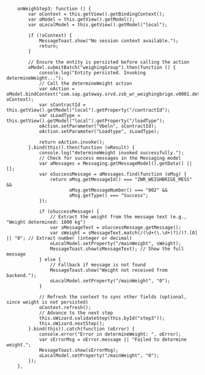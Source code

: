         onWeighStep3: function () {
            var oContext = this.getView().getBindingContext();
            var oModel = this.getView().getModel();
            var oLocalModel = this.getView().getModel("local");

            if (!oContext) {
                MessageToast.show("No session context available.");
                return;
            }

            // Ensure the entity is persisted before calling the action
            oModel.submitBatch("weighingGroup").then(function () {
                console.log("Entity persisted. Invoking determineWeight...");
                // Call the determineWeight action
                var oAction = oModel.bindContext("com.sap.gateway.srvd.zsb_wr_weighingbrige.v0001.determineWeight(...)", oContext);
                var sContractId = this.getView().getModel("local").getProperty("/contractId");
                var sLoadType = this.getView().getModel("local").getProperty("/loadType");
                oAction.setParameter("Vbeln", sContractId);
                oAction.setParameter("Loadtype", sLoadType);

                return oAction.invoke();
            }.bind(this)).then(function (oResult) {
                console.log("determineWeight invoked successfully.");
                // Check for success messages in the Messaging model
                var aMessages = Messaging.getMessageModel().getData() || [];
                var oSuccessMessage = aMessages.find(function (oMsg) {
                    return oMsg.getMessageId() === "ZWR_WEIGHBRIGE_MESS" && 
                           oMsg.getMessageNumber() === "002" && 
                           oMsg.getType() === "Success";
                });

                if (oSuccessMessage) {
                    // Extract the weight from the message text (e.g., "Weight determined: 1000 kg")
                    var sMessageText = oSuccessMessage.getMessage();
                    var sWeight = sMessageText.match(/(\d+(\.\d+)?)/)?.[0] || "0"; // Extract number (integer or decimal)
                    oLocalModel.setProperty("/mainWeight", sWeight);
                    MessageToast.show(sMessageText); // Show the full message
                } else {
                    // Fallback if message is not found
                    MessageToast.show("Weight not received from backend.");
                    oLocalModel.setProperty("/mainWeight", "0");
                }

                // Refresh the context to sync other fields (optional, since weight is not persisted)
                oContext.refresh();
                // Advance to the next step
                this.oWizard.validateStep(this.byId("step3"));
                this.oWizard.nextStep();
            }.bind(this)).catch(function (oError) {
                console.error("Error in determineWeight: ", oError);
                var sErrorMsg = oError.message || "Failed to determine weight.";
                MessageToast.show(sErrorMsg);
                oLocalModel.setProperty("/mainWeight", "0");
            });
        },
